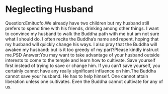 # Neglecting Husband

Question:Emituofo.We already have two children but my husband still prefers to spend time with his friends, drinking among other things. I want to convince my husband to walk the Buddha path with me but am not sure what I should do. ​I often recite the Buddha’s name and repent, hoping that my husband will quickly change his ways. I also pray that the Buddha will awaken my husband: but is it too greedy of my part?Please kindly instruct me.PSD        Answer:You may want to take advantage of your husband outside interests to come to the temple and learn how to cultivate. Save yourself first instead of trying to save or change him. If you can’t save yourself, you certainly cannot have any really significant influence on him.​The Buddha cannot save your husband. He has to help himself. One cannot attain liberation unless one cultivates. Even the Buddha cannot cultivate for any of us.